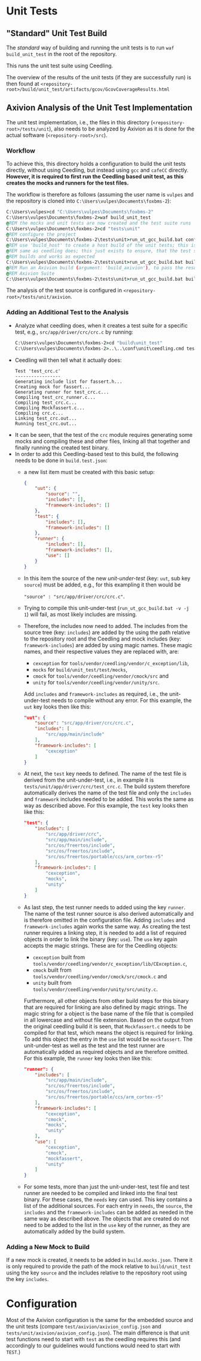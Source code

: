 # Unit Tests

## "Standard" Unit Test Build

The *standard* way of building and running the unit tests is to run
``waf build_unit_test`` in the root of the repository.

This runs the unit test suite using Ceedling.

The overview of the results of the unit tests (if they are successfully run) is
then found at
``<repository-root>/build/unit_test/artifacts/gcov/GcovCoverageResults.html``

## Axivion Analysis of the Unit Test Implementation

The unit test implementation, i.e., the files in this directory
(``<repository-root>/tests/unit``), also needs to be analyzed by Axivion as it
is done for the actual software (``<repository-root>/src``).

### Workflow

To achieve this, this directory holds a configuration to build the unit tests
directly, without using Ceedling, but instead using ``gcc`` and ``cafeCC``
directly.
**However, it is required to first run the Ceedling based unit test, as this
creates the mocks and runners for the test files.**

The workflow is therefore as follows (assuming the user name is ``vulpes`` and
the repository is cloned into ``C:\Users\vulpes\Documents\foxbms-2``):

```cmd
C:\Users\vulpes>cd "C:\Users\vulpes\Documents\foxbms-2"
C:\Users\vulpes\Documents\foxbms-2>waf build_unit_test
@REM the mocks and unit tests are now created and the test suite runs
C:\Users\vulpes\Documents\foxbms-2>cd "tests\unit"
@REM configure the project
C:\Users\vulpes\Documents\foxbms-2\tests\unit>run_ut_gcc_build.bat configure
@REM use 'build_host' to create a host build of the unit tests; this is the
@REM same as ceedling does; this just exists to ensure, that the test suite
@REM builds and works as expected
C:\Users\vulpes\Documents\foxbms-2\tests\unit>run_ut_gcc_build.bat build_host
@REM Run an Axivion build (argument: 'build_axivion'), to pass the results to
@REM Axivion Suite
C:\Users\vulpes\Documents\foxbms-2\tests\unit>run_ut_gcc_build.bat build_axivion
```

The analysis of the test source is configured in
``<repository-root>/tests/unit/axivion``.

### Adding an Additional Test to the Analysis

- Analyze what ceedling does, when it creates a test suite for a specific test,
  e.g., ``src/app/driver/crc/crc.c`` by running:
  ```cmd
  C:\Users\vulpes\Documents\foxbms-2>cd "build\unit_test"
  C:\Users\vulpes\Documents\foxbms-2>..\..\conf\unit\ceedling.cmd test:test_crc.c
  ```
- Ceedling will then tell what it actually does:
  ```
  Test 'test_crc.c'
  -----------------
  Generating include list for fassert.h...
  Creating mock for fassert...
  Generating runner for test_crc.c...
  Compiling test_crc_runner.c...
  Compiling test_crc.c...
  Compiling Mockfassert.c...
  Compiling crc.c...
  Linking test_crc.out...
  Running test_crc.out...
  ```
- It can be seen, that the test of the ``crc`` module requires generating some
  mocks and compiling these and other files, linking all that together and
  finally running the created test binary.
- In order to add this Ceedling-based test to this build, the following needs
  to be done in ``build.test.json``:
  - a new list item must be created with this basic setup:
    ```json
    {
        "uut": {
            "source": "",
            "includes": [],
            "framework-includes": []
        },
        "test": {
            "includes": [],
            "framework-includes": []
        },
        "runner": {
            "includes": [],
            "framework-includes": [],
            "use": []
        }
    }
    ```

  - In this item the source of the new *unit-under-test* (key: ``uut``, sub key
    ``source``) must be added, e.g., for this exampling it then would be

    ``"source" : "src/app/driver/crc/crc.c"``.

  - Trying to compile this unit-under-test (``run_ut_gcc_build.bat -v -j 1``)
    will fail, as most likely includes are missing.
  - Therefore, the includes now need to added. The includes from the source
    tree (key: ``includes``) are added by the using the path relative to the
    repository root and the Ceedling and mock includes (key:
    ``framework-includes``) are added by using magic names.
    These magic names, and their respective values they are replaced with, are:
    - ``cexception`` for ``tools/vendor/ceedling/vendor/c_exception/lib``,
    - ``mocks`` for ``build/unit_test/test/mocks``,
    - ``cmock`` for ``tools/vendor/ceedling/vendor/cmock/src`` and
    - ``unity`` for ``tools/vendor/ceedling/vendor/unity/src``.

    Add ``includes`` and ``framework-includes`` as required, i.e., the
    unit-under-test needs to compile without any error.
    For this example, the ``uut`` key looks then like this:
    ```json
    "uut": {
        "source": "src/app/driver/crc/crc.c",
        "includes": [
            "src/app/main/include"
        ],
        "framework-includes": [
            "cexception"
        ]
    }
    ```
  - At next, the ``test`` key needs to defined.
    The name of the test file is derived from the unit-under-test, i.e., in
    example it is ``tests/unit/app/driver/crc/test_crc.c``.
    The build system therefore automatically derives the name of the test file
    and only the ``includes`` and ``framework`` includes needed to be added.
    This works the same as way as described above.
    For this example, the ``test`` key looks then like this:
    ```json
    "test": {
        "includes": [
            "src/app/driver/crc",
            "src/app/main/include",
            "src/os/freertos/include",
            "src/os/freertos/include",
            "src/os/freertos/portable/ccs/arm_cortex-r5"
        ],
        "framework-includes": [
            "cexception",
            "mocks",
            "unity"
        ]
    }
    ```
  - As last step, the test runner needs to added using the key ``runner``.
    The name of the test runner source is also derived automatically and is
    therefore omitted in the configuration file.
    Adding ``includes`` and ``framework-includes`` again works the same way.
    As creating the test runner requires a linking step, it is needed to add a
    list of required objects in order to link the binary (key: ``use``).
    The ``use`` key again accepts the magic strings. These are for the Ceedling
    objects:
    - ``cexception`` built from
      ``tools/vendor/ceedling/vendor/c_exception/lib/CException.c``,
    - ``cmock`` built from
      ``tools/vendor/ceedling/vendor/cmock/src/cmock.c`` and
    - ``unity`` built from
      ``tools/vendor/ceedling/vendor/unity/src/unity.c``.

    Furthermore, all other objects from other build steps for this binary
    that are required for linking are also defined by magic strings.
    The magic string for a object is the base name of the file that is compiled
    in all lowercase and without file extension.
    Based on the output from the original ceedling build it is seen, that
    ``Mockfassert.c`` needs to be compiled for that test, which means the
    object is required for linking.
    To add this object the entry in the ``use`` list would be ``mockfassert``.
    The unit-under-test as well as the test and the test runner are
    automatically added as required objects and are therefore omitted.
    For this example, the ``runner`` key looks then like this:
    ```json
    "runner": {
        "includes": [
            "src/app/main/include",
            "src/os/freertos/include",
            "src/os/freertos/include",
            "src/os/freertos/portable/ccs/arm_cortex-r5"
        ],
        "framework-includes": [
            "cexception",
            "cmock",
            "mocks",
            "unity"
        ],
        "use": [
            "cexception",
            "cmock",
            "mockfassert",
            "unity"
        ]
    }
    ```
  - For some tests, more than just the unit-under-test, test file and test
    runner are needed to be compiled and linked into the final test binary.
    For these cases, the ``needs`` key can used.
    This key contains a list of the additional sources.
    For each entry in ``needs``, the ``source``, the ``includes`` and the
    ``framework-includes`` can be added as needed in the same way as described above.
    The objects that are created do not need to be added to the list in the
    ``use`` key of the runner, as they are automatically added by the build
    system.


### Adding a New Mock to Build

If a new mock is created, it needs to be added in ``build.mocks.json``.
There it is only required to provide the path of the mock relative to
``build/unit_test`` using the key ``source`` and the includes relative to the
repository root using the key ``includes``.


# Configuration

Most of the Axivion configuration is the same for the embedded source and the
unit tests (compare ``test/axivion/axivion_config.json`` and
``tests/unit/axivion/axivion_config.json``).
The main difference is that unit test functions need to start with ``test`` as
the ceedling requires this (and accordingly to our guidelines would functions
would need to start with ``TEST``.)

